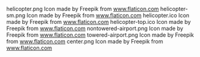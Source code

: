 helicopter.png          Icon made by Freepik from www.flaticon.com
helicopter-sm.png       Icon made by Freepik from www.flaticon.com
helicopter.ico          Icon made by Freepik from www.flaticon.com
helicopter-top.ico      Icon made by Freepik from www.flaticon.com
nontowered-airport.png  Icon made by Freepik from www.flaticon.com
towered-airport.png     Icon made by Freepik from www.flaticon.com
center.png              Icon made by Freepik from www.flaticon.com
